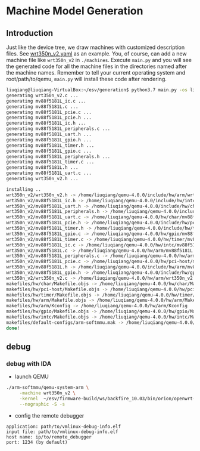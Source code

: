 # Machine Model Generation

## Introduction

Just like the device tree, we draw machines with customized description files. 
See [wrt350n_v2.yaml](./machines/wrt350n_v2.yaml) as an example. 
You, of course, can add a new machine file like `wrt350n_v2` in `./machines`. 
Execute `main.py` and you will see the generated code for all the machine files in the directories
named after the machine names. Remember to tell your current operating system and root/path/to/qemu,
`main.py` will install these code after rendering.

```bash
liuqiang@liuqiang-VirtualBox:~/esv/generation$ python3.7 main.py -os linux
generating wrt350n_v2.c ...
generating mv88f5181L_ic.c ...
generating mv88f5181L.c ...
generating mv88f5181L_pcie.c ...
generating mv88f5181L_pcie.h ...
generating mv88f5181L_ic.h ...
generating mv88f5181L_peripherals.c ...
generating mv88f5181L_uart.h ...
generating mv88f5181L_gpio.h ...
generating mv88f5181L_timer.h ...
generating mv88f5181L_gpio.c ...
generating mv88f5181L_peripherals.h ...
generating mv88f5181L_timer.c ...
generating mv88f5181L.h ...
generating mv88f5181L_uart.c ...
generating wrt350n_v2.h ...

installing ..
wrt350n_v2/wrt350n_v2.h -> /home/liuqiang/qemu-4.0.0/include/hw/arm/wrt350n_v2.h
wrt350n_v2/mv88f5181L_ic.h -> /home/liuqiang/qemu-4.0.0/include/hw/intc/mv88f5181L_ic.h
wrt350n_v2/mv88f5181L_uart.h -> /home/liuqiang/qemu-4.0.0/include/hw/char/mv88f5181L_uart.h
wrt350n_v2/mv88f5181L_peripherals.h -> /home/liuqiang/qemu-4.0.0/include/hw/arm/mv88f5181L_peripherals.h
wrt350n_v2/mv88f5181L_uart.c -> /home/liuqiang/qemu-4.0.0/hw/char/mv88f5181L_uart.c
wrt350n_v2/mv88f5181L_pcie.h -> /home/liuqiang/qemu-4.0.0/include/hw/pci-host/mv88f5181L_pcie.h
wrt350n_v2/mv88f5181L_timer.h -> /home/liuqiang/qemu-4.0.0/include/hw/timer/mv88f5181L_timer.h
wrt350n_v2/mv88f5181L_gpio.c -> /home/liuqiang/qemu-4.0.0/hw/gpio/mv88f5181L_gpio.c
wrt350n_v2/mv88f5181L_timer.c -> /home/liuqiang/qemu-4.0.0/hw/timer/mv88f5181L_timer.c
wrt350n_v2/mv88f5181L_ic.c -> /home/liuqiang/qemu-4.0.0/hw/intc/mv88f5181L_ic.c
wrt350n_v2/mv88f5181L.c -> /home/liuqiang/qemu-4.0.0/hw/arm/mv88f5181L.c
wrt350n_v2/mv88f5181L_peripherals.c -> /home/liuqiang/qemu-4.0.0/hw/arm/mv88f5181L_peripherals.c
wrt350n_v2/mv88f5181L_pcie.c -> /home/liuqiang/qemu-4.0.0/hw/pci-host/mv88f5181L_pcie.c
wrt350n_v2/mv88f5181L.h -> /home/liuqiang/qemu-4.0.0/include/hw/arm/mv88f5181L.h
wrt350n_v2/mv88f5181L_gpio.h -> /home/liuqiang/qemu-4.0.0/include/hw/gpio/mv88f5181L_gpio.h
wrt350n_v2/wrt350n_v2.c -> /home/liuqiang/qemu-4.0.0/hw/arm/wrt350n_v2.c
makefiles/hw/char/Makefile.objs -> /home/liuqiang/qemu-4.0.0/hw/char/Makefile.objs
makefiles/hw/pci-host/Makefile.objs -> /home/liuqiang/qemu-4.0.0/hw/pci-host/Makefile.objs
makefiles/hw/timer/Makefile.objs -> /home/liuqiang/qemu-4.0.0/hw/timer/Makefile.objs
makefiles/hw/arm/Makefile.objs -> /home/liuqiang/qemu-4.0.0/hw/arm/Makefile.objs
makefiles/hw/arm/Kconfig -> /home/liuqiang/qemu-4.0.0/hw/arm/Kconfig
makefiles/hw/gpio/Makefile.objs -> /home/liuqiang/qemu-4.0.0/hw/gpio/Makefile.objs
makefiles/hw/intc/Makefile.objs -> /home/liuqiang/qemu-4.0.0/hw/intc/Makefile.objs
makefiles/default-configs/arm-softmmu.mak -> /home/liuqiang/qemu-4.0.0/default-configs/arm-softmmu.mak
done!
```

## debug

### debug with IDA

+ launch QEMU
```bash
./arm-softmmu/qemu-system-arm \
     -machine wrt350n_v2 \
     -kernel  ~/esv/firmware-build/ws/backfire_10.03/bin/orion/openwrt-wrt350nv2-uImage \
     --nographic -S -s
```

+ config the remote debugger

```text
application: path/to/vmlinux-debug-info.elf
input file: path/to/vmlinux-debug-info.elf
host name: ip/to/remote_debugger
port: 1234 (by default)
```
